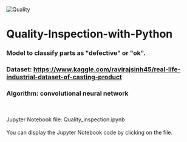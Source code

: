 ![Quality](https://user-images.githubusercontent.com/42385621/129796188-26893f65-0e29-4261-a940-4d7cf13728be.png)
# Quality-Inspection-with-Python

### Model to classify parts as "defective" or "ok".
### Dataset: https://www.kaggle.com/ravirajsinh45/real-life-industrial-dataset-of-casting-product
### Algorithm: convolutional neural network
<br/>
<br/>
Jupyter Notebook file: Quality_inspection.ipynb
<br/>
<br/>
You can display the Jupyter Notebook code by clicking on the file.
